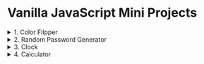 # Vanilla JavaScript Mini Projects

<details>
  <summary>1. Color Filpper</summary>
  
[<img src = "https://user-images.githubusercontent.com/76716519/197537546-c695e41c-8fe1-4e57-ad23-a78818d8834e.gif" width="50%">](./color-filpper#-what-i-made)
</details>
<details>
  <summary>2. Random Password Generator</summary>

[<img src = "https://user-images.githubusercontent.com/76716519/132008821-cb36f513-d0ee-43e2-89b7-a373a9307b69.gif" width="50%">](./random-password-generator#-what-i-made)

</details>
<details>
  <summary>3. Clock</summary>

[<img src = "https://user-images.githubusercontent.com/76716519/132076438-1d8d5566-106a-4878-9325-6e224c71e97e.gif" width="50%">](./clock#-what-i-made)

</details>
<details>
  <summary>4. Calculator</summary>

[<img src = "https://user-images.githubusercontent.com/76716519/132009917-a8681291-4b70-4838-9f2f-813bf167a454.gif" width="50%">](./calculator#-what-i-made)

</details>
